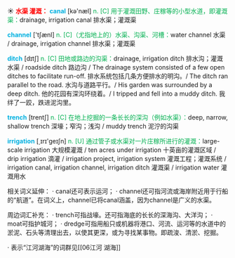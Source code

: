 ☀ <font color="red">**水渠 灌溉：**</font>
<font color="sky blue">**canal**</font> [kə'næl] 
<font color="#00b050">n. [C] 用于灌溉田野、庄稼等的小型水道，即灌溉渠：</font>drainage, irrigation canal 排水渠；灌溉渠

<font color="sky blue">**channel**</font> ['tʃænl] 
<font color="#00b050">n. [C]（尤指地上的）水渠、沟渠、河槽：</font>water channel 水渠 / drainage, irrigation channel 排水渠；灌溉渠
           
<font color="sky blue">**ditch**</font> [dɪtʃ]
<font color="#00b050">n. [C] 田地或路边的沟渠：</font>drainage, irrigation ditch 排水沟；灌溉水渠 / roadside ditch 路边沟 / The drainage system consisted of a few open ditches to facilitate run-off. 排水系统包括几条方便排水的明沟。/ The ditch ran parallel to the road. 水沟与道路平行。/ His garden was surrounded by a deep ditch. 他的花园有深沟环绕着。/ I tripped and fell into a muddy ditch. 我绊了一跤，跌进泥沟里。           

<font color="sky blue">**trench**</font> [trentʃ]
<font color="#00b050">n. [C] 在地上挖掘的一条长长的深沟（例如水渠）：</font>deep, narrow, shallow trench 深壕；窄沟；浅沟 / muddy trench 泥泞的沟渠

<font color="sky blue">**irrigation**</font> [͵ɪrɪ'ɡeɪʃn] 
<font color="#00b050">n. [U] 通过管子或水渠对一片庄稼所进行的灌溉：</font>large-scale irrigation 大规模灌溉 / ten acres under irrigation 十英亩的灌溉区域 / drip irrigation 滴灌 / irrigation project, irrigation system 灌溉工程；灌溉系统 / irrigation canal, irrigation channel, irrigation ditch 灌溉渠 / irrigation water 灌溉用水

相关词义延伸：
· canal还可表示运河；
· channel还可指河流或海岸附近用于行船的“航道”。在词义上，channel已将canal涵盖，因为channel是广义的水渠。

周边词汇补充：
· trench可指战壕。还可指海底的长长的深海沟、大洋沟；
· moat可指护城河；
· dredge可指用船只或机器将港口、河流、运河等的水道中的淤泥、石头等清理出去，以使其更深，或为寻找某事物。即疏浚、清淤、挖掘。

· 表示“江河湖海”的词群见[[06江河 湖海]]
